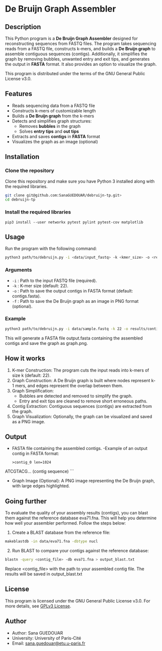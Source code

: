 # De Bruijn Graph Assembler

## Description

This Python program is a **De Bruijn Graph Assembler** designed for reconstructing sequences from FASTQ files. The program takes sequencing reads from a FASTQ file, constructs k-mers, and builds a **De Bruijn graph** to assemble contiguous sequences (contigs). Additionally, it simplifies the graph by removing bubbles, unwanted entry and exit tips, and generates the output in **FASTA** format. It also provides an option to visualize the graph.

This program is distributed under the terms of the GNU General Public License v3.0.

## Features

- Reads sequencing data from a FASTQ file
- Constructs k-mers of customizable length
- Builds a **De Bruijn graph** from the k-mers
- Detects and simplifies graph structures:
  - Removes **bubbles** in the graph
  - Solves **entry tips** and **out tips**
- Extracts and saves **contigs** in **FASTA** format
- Visualizes the graph as an image (optional)

## Installation
### Clone the repository
Clone this repository and make sure you have Python 3 installed along with the required libraries.

```bash
git clone git@github.com:SanaGUEDOUAR/debruijn-tp.git>
cd debruijn-tp
```
### Install the required libraries

```
pip3 install --user networkx pytest pylint pytest-cov matplotlib
```
## Usage

Run the program with the following command:
```bash
python3 path/to/debruijn.py -i <data/input_fastq> -k <kmer_size> -o <results/output_file> [-f <results/graph_image_file>]
```
### Arguments
- `-i` : Path to the input FASTQ file (required).
- `-k` : K-mer size (default: 22).
- `-o` : Path to save the output contigs in FASTA format (default: contigs.fasta).
- `-f` : Path to save the De Bruijn graph as an image in PNG format (optional).

### Example
```bash
python3 path/to/debruijn.py -i data/sample.fastq -k 22 -o results/contigs.fasta -f results/graph.png
```

This will generate a FASTA file output.fasta containing the assembled contigs and save the graph as graph.png.

## How it works

1. K-mer Construction: The program cuts the input reads into k-mers of size k (default: 22).
2. Graph Construction: A De Bruijn graph is built where nodes represent k-1 mers, and edges represent the overlap between them.
3. Graph Simplification:
    - Bubbles are detected and removed to simplify the graph.
    - Entry and exit tips are cleaned to remove short erroneous paths.
4. Contig Extraction: Contiguous sequences (contigs) are extracted from the graph.
5. Graph Visualization: Optionally, the graph can be visualized and saved as a PNG image.

## Output

- FASTA file containing the assembled contigs.
    -Example of an output contig in FASTA format:
    ```
    >contig_0 len=1024
ATCGTACG... (contig sequence)
    ```
- Graph Image (Optional): A PNG image representing the De Bruijn graph, with large edges highlighted.

## Going further
To evaluate the quality of your assembly results (contigs), you can blast them against the reference database eva71.fna. This will help you determine how well your assembler performed. Follow the steps below:
1. Create a BLAST database from the reference file:
```bash
makeblastdb -in data/eva71.fna -dbtype nucl
```
2. Run BLAST to compare your contigs against the reference database:
```bash
blastn -query <contig_file> -db eva71.fna > output_blast.txt
```
Replace <contig_file> with the path to your assembled contig file. The results will be saved in output_blast.txt

## License
This program is licensed under the GNU General Public License v3.0. For more details, see [GPLv3 License](https://www.gnu.org/licenses/gpl-3.0.html).

## Author
- Author: Sana GUEDOUAR
- University: University of Paris-Cité
- Email: [sana.guedouar@etu.u-paris.fr](mailto:sana.guedouar@etu.u-paris.fr)